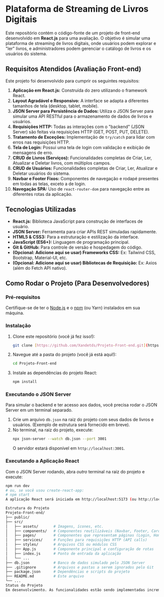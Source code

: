 # Plataforma de Streaming de Livros Digitais

Este repositório contém o código-fonte de um projeto de front-end desenvolvido em **React.js** para uma avaliação. O objetivo é simular uma plataforma de streaming de livros digitais, onde usuários podem explorar e "ler" livros, e administradores podem gerenciar o catálogo de livros e os usuários do sistema.

## Requisitos Atendidos (Avaliação Front-end)

Este projeto foi desenvolvido para cumprir os seguintes requisitos:

1.  **Aplicação em React.js:** Construída do zero utilizando o framework React.
2.  **Layout Agradável e Responsivo:** A interface se adapta a diferentes tamanhos de tela (desktop, tablet, mobile).
3.  **JSON Server para Persistência de Dados:** Utiliza o JSON Server para simular uma API RESTful para o armazenamento de dados de livros e usuários.
4.  **Requisições HTTP:** Todas as interações com o "backend" (JSON Server) são feitas via requisições HTTP (GET, POST, PUT, DELETE).
5.  **Tratamento de Exceções:** Implementação de `try/catch` para lidar com erros nas requisições HTTP.
6.  **Tela de Login:** Possui uma tela de login com validação e exibição de mensagens de erro.
7.  **CRUD de Livros (Serviços):** Funcionalidades completas de Criar, Ler, Atualizar e Deletar livros, com múltiplos campos.
8.  **CRUD de Usuários:** Funcionalidades completas de Criar, Ler, Atualizar e Deletar usuários do sistema.
9.  **Navbar e Footer Fixos:** Componentes de navegação e rodapé presentes em todas as telas, exceto a de login.
10. **Navegação SPA:** Uso de `react-router-dom` para navegação entre as diferentes rotas da aplicação.

## Tecnologias Utilizadas

* **React.js:** Biblioteca JavaScript para construção de interfaces de usuário.
* **JSON Server:** Ferramenta para criar APIs REST simuladas rapidamente.
* **HTML5 & CSS3:** Para a estruturação e estilização da interface.
* **JavaScript (ES6+):** Linguagem de programação principal.
* **Git & GitHub:** Para controle de versão e hospedagem do código.
* **(Opcional: Adicione aqui se usar) Frameworks CSS:** Ex: Tailwind CSS, Bootstrap, Material-UI, etc.
* **(Opcional: Adicione aqui se usar) Bibliotecas de Requisição:** Ex: Axios (além do Fetch API nativo).

## Como Rodar o Projeto (Para Desenvolvedores)

### Pré-requisitos

Certifique-se de ter o [Node.js](https://nodejs.org/en/) e o [npm](https://www.npmjs.com/get-npm) (ou Yarn) instalados em sua máquina.

### Instalação

1.  Clone este repositório (você já fez isso!):
    ```bash
    git clone [https://github.com/Xandetds/Projeto-Front-end.git](https://github.com/Xandetds/Projeto-Front-end.git)
    ```

2.  Navegue até a pasta do projeto (você já está aqui!):
    ```bash
    cd Projeto-Front-end
    ```

3.  Instale as dependências do projeto React:
    ```bash
    npm install
    ```

### Executando o JSON Server

Para simular o backend e ter acesso aos dados, você precisa rodar o JSON Server em um terminal separado.

1.  Crie um arquivo `db.json` na raiz do projeto com seus dados de livros e usuários. (Exemplo de estrutura será fornecido em breve).
2.  No terminal, na raiz do projeto, execute:
    ```bash
    npx json-server --watch db.json --port 3001
    ```
    O servidor estará disponível em `http://localhost:3001`.

### Executando a Aplicação React

Com o JSON Server rodando, abra *outro* terminal na raiz do projeto e execute:

```bash
npm run dev
# ou, se você usou create-react-app:
# npm start
A aplicação React será iniciada em http://localhost:5173 (ou http://localhost:3000).

Estrutura do Projeto
Projeto-Front-end/
├── public/
├── src/
│   ├── assets/       # Imagens, ícones, etc.
│   ├── components/   # Componentes reutilizáveis (Navbar, Footer, CardLivro, Formulario)
│   ├── pages/        # Componentes que representam páginas (Login, Home, AdminLivros, DetalhesLivro)
│   ├── services/     # Funções para requisições HTTP (API calls)
│   ├── styles/       # Arquivos CSS ou módulos CSS
│   ├── App.js        # Componente principal e configuração de rotas
│   ├── index.js      # Ponto de entrada da aplicação
│   └── ...
├── db.json           # Banco de dados simulado pelo JSON Server
├── .gitignore        # Arquivos e pastas a serem ignorados pelo Git
├── package.json      # Dependências e scripts do projeto
├── README.md         # Este arquivo
└── ...
Status do Projeto
Em desenvolvimento. As funcionalidades estão sendo implementadas incrementalmente.
